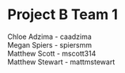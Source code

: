 # Project B Team 1
Chloe Adzima - caadzima\
Megan Spiers - spiersmm\
Matthew Scott - mscott314\
Matthew Stewart - mattmstewart
